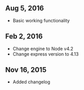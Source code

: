 ## Aug 5, 2016
- Basic working functionality

## Feb 2, 2016
- Change engine to Node v4.2
- Change express version to 4.13

## Nov 16, 2015
- Added changelog
